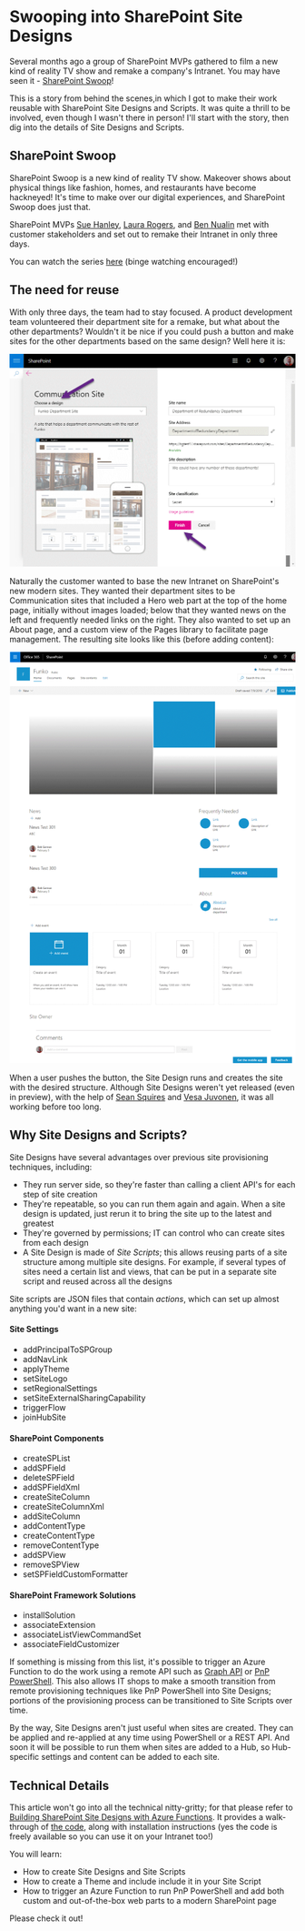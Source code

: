 # Swooping into SharePoint Site Designs

Several months ago a group of SharePoint MVPs gathered to film a new kind of reality TV show and remake a company's Intranet. You may have seen it - [SharePoint Swoop](https://techcommunity.microsoft.com/t5/Microsoft-SharePoint-Blog/SharePoint-Swoop-the-intranet-makeover-show/ba-p/186892)!

This is a story from behind the scenes,in which I got to make their work reusable with SharePoint Site Designs and Scripts. It was quite a thrill to be involved, even though I wasn't there in person! I'll start with the story, then dig into the details of Site Designs and Scripts.

## SharePoint Swoop

SharePoint Swoop is a new kind of reality TV show. Makeover shows about physical things like fashion, homes, and restaurants have become hackneyed! It's time to make over our digital experiences, and SharePoint Swoop does just that.

SharePoint MVPs 
[Sue Hanley](https://twitter.com/susanhanley),
[Laura Rogers](https://twitter.com/WonderLaura), and
[Ben Nualin](https://twitter.com/bniaulin)
met with customer stakeholders and set out to remake their Intranet in only three days.

You can watch the series [here](https://aka.ms/SharePointSwoop) (binge watching encouraged!)

## The need for reuse

With only three days, the team had to stay focused. A product development team volunteered their department site for a remake, but what about the other departments? Wouldn't it be nice if you could push a button and make sites for the other departments based on the same design? Well here it is:

![Create Department Site](NewFunkoSite.png)

Naturally the customer wanted to base the new Intranet on SharePoint's new modern sites. They wanted their department sites to be Communication sites that included a Hero web part at the top of the home page, initially without images loaded; below that they wanted news on the left and frequently needed links on the right.  They also wanted to set up an About page, and a custom view of the Pages library to facilitate page management. The resulting site looks like this (before adding content):

![picture of the provisioned site](SampleDeptSite.png)

When a user pushes the button, the Site Design runs and creates the site with the desired structure. Although Site Designs weren't yet released (even in preview), with the help of [Sean Squires](https://twitter.com/iamseansquires) and [Vesa Juvonen](https://twitter.com/vesajuvonen), it was all working before too long.

## Why Site Designs and Scripts?

Site Designs have several advantages over previous site provisioning techniques, including:

* They run server side, so they're faster than calling a client API's for each step of site creation
* They're repeatable, so you can run them again and again. When a site design is updated, just rerun it to bring the site up to the latest and greatest
* They're governed by permissions; IT can control who can create sites from each design
* A Site Design is made of _Site_ _Scripts_; this allows reusing parts of a site structure among multiple site designs. For example, if several types of sites need a certain list and views, that can be put in a separate site script and reused across all the designs

Site scripts are JSON files that contain _actions_, which can set up almost anything you'd want in a new site:

#### Site Settings
* addPrincipalToSPGroup
* addNavLink
* applyTheme
* setSiteLogo
* setRegionalSettings
* setSiteExternalSharingCapability
* triggerFlow
* joinHubSite

#### SharePoint Components
* createSPList
* addSPField
* deleteSPField
* addSPFieldXml
* createSiteColumn
* createSiteColumnXml
* addSiteColumn
* addContentType
* createContentType
* removeContentType
* addSPView
* removeSPView
* setSPFieldCustomFormatter

#### SharePoint Framework Solutions
* installSolution
* associateExtension
* associateListViewCommandSet
* associateFieldCustomizer 

If something is missing from this list, it's possible to trigger an Azure Function to do the work using a remote API such as [Graph API](https://developer.microsoft.com/en-us/graph/graph-explorer) or [PnP PowerShell](https://docs.microsoft.com/en-us/powershell/sharepoint/sharepoint-pnp/sharepoint-pnp-cmdlets?view=sharepoint-ps). This also allows IT shops to make a smooth transition from remote provisioning techniques like PnP PowerShell into Site Designs; portions of the provisioning process can be transitioned to Site Scripts over time.

By the way, Site Designs aren't just useful when sites are created. They can be applied and re-applied at any time using PowerShell or a REST API. And soon it will be possible to run them when sites are added to a Hub, so Hub-specific settings and content can be added to each site.

## Technical Details

This article won't go into all the technical nitty-gritty; for that please refer to [Building SharePoint Site Designs with Azure Functions](article2.md). It provides a walk-through of [the code](https://github.com/SharePoint/sp-dev-site-scripts/tree/master/samples/site-azure-function), along with installation instructions (yes the code is freely available so you can use it on your Intranet too!)

You will learn:

* How to create Site Designs and Site Scripts
* How to create a Theme and include include it in your Site Script
* How to trigger an Azure Function to run PnP PowerShell and add both custom and out-of-the-box web parts to a modern SharePoint page

Please check it out!